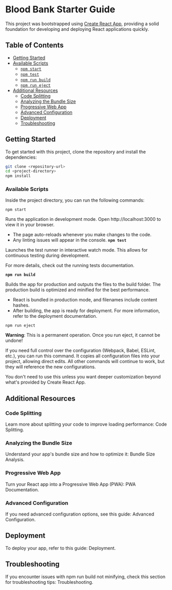 # Blood Bank Starter Guide

This project was bootstrapped using [Create React App](https://github.com/facebook/create-react-app), providing a solid foundation for developing and deploying React applications quickly.

## Table of Contents

- [Getting Started](#getting-started)
- [Available Scripts](#available-scripts)
  - [`npm start`](#npm-start)
  - [`npm test`](#npm-test)
  - [`npm run build`](#npm-run-build)
  - [`npm run eject`](#npm-run-eject)
- [Additional Resources](#additional-resources)
  - [Code Splitting](#code-splitting)
  - [Analyzing the Bundle Size](#analyzing-the-bundle-size)
  - [Progressive Web App](#progressive-web-app)
  - [Advanced Configuration](#advanced-configuration)
  - [Deployment](#deployment)
  - [Troubleshooting](#troubleshooting)
  
## Getting Started

To get started with this project, clone the repository and install the dependencies:

```bash
git clone <repository-url>
cd <project-directory>
npm install
```
### Available Scripts
Inside the project directory, you can run the following commands:

`npm start`

Runs the application in development mode. Open http://localhost:3000 to view it in your browser.

- The page auto-reloads whenever you make changes to the code.
- Any linting issues will appear in the console.
**`npm test`**

Launches the test runner in interactive watch mode. This allows for continuous testing during development.

For more details, check out the running tests documentation.

**`npm run build`**

Builds the app for production and outputs the files to the build folder. The production build is optimized and minified for the best performance.

- React is bundled in production mode, and filenames include content hashes.
- After building, the app is ready for deployment.
For more information, refer to the deployment documentation.

`npm run eject`

**Warning**: This is a permanent operation. Once you run eject, it cannot be undone!

If you need full control over the configuration (Webpack, Babel, ESLint, etc.), you can run this command. It copies all configuration files into your project, allowing direct edits. All other commands will continue to work, but they will reference the new configurations.

You don't need to use this unless you want deeper customization beyond what's provided by Create React App.

## Additional Resources
### Code Splitting
Learn more about splitting your code to improve loading performance: Code Splitting.

### Analyzing the Bundle Size
Understand your app's bundle size and how to optimize it: Bundle Size Analysis.

### Progressive Web App
Turn your React app into a Progressive Web App (PWA): PWA Documentation.

### Advanced Configuration
If you need advanced configuration options, see this guide: Advanced Configuration.

## Deployment
To deploy your app, refer to this guide: Deployment.

## Troubleshooting
If you encounter issues with npm run build not minifying, check this section for troubleshooting tips: Troubleshooting.
